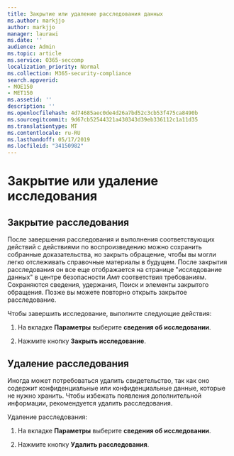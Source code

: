 ```yaml
---
title: Закрытие или удаление расследования данных
ms.author: markjjo
author: markjjo
manager: laurawi
ms.date: ''
audience: Admin
ms.topic: article
ms.service: O365-seccomp
localization_priority: Normal
ms.collection: M365-security-compliance
search.appverid:
- MOE150
- MET150
ms.assetid: ''
description: ''
ms.openlocfilehash: 4d74685aec0de4d26a7bd52c3cb53f475ca8490b
ms.sourcegitcommit: 9d67cb52544321a430343d39eb336112c1a11d35
ms.translationtype: MT
ms.contentlocale: ru-RU
ms.lasthandoff: 05/17/2019
ms.locfileid: "34150982"
---
```

# <a name="close-or-delete-an-investigation"></a>Закрытие или удаление исследования

## <a name="close-an-investigation"></a>Закрытие расследования

 После завершения расследования и выполнения соответствующих действий с действиями по воспроизведению можно сохранить собранные доказательства, но закрыть обращение, чтобы вы могли легко отслеживать справочные материалы в будущем. После закрытия расследования он все еще отображается на странице "исследование данных" в центре безопасности _Амп_ соответствия требованиям. Сохраняются сведения, удержания, Поиск и элементы закрытого обращения. Позже вы можете повторно открыть закрытое расследование.

Чтобы завершить исследование, выполните следующие действия:

1. На вкладке **Параметры** выберите **сведения об исследовании**.

2. Нажмите кнопку **Закрыть исследование**. 


## <a name="delete-an-investigation"></a>Удаление расследования

Иногда может потребоваться удалить свидетельство, так как оно содержит конфиденциальные или конфиденциальные данные, которые не нужно хранить. Чтобы избежать появления дополнительной информации, рекомендуется удалить расследования.

Удаление расследования:

1. На вкладке **Параметры** выберите **сведения об исследовании**.

2. Нажмите кнопку **Удалить расследования**. 